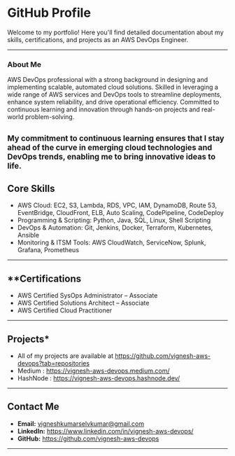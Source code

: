 # GitHub Profile

Welcome to my portfolio! Here you'll find detailed documentation about my skills, certifications, and projects as an AWS DevOps Engineer.

---

### **About Me**
AWS DevOps professional with a strong background in designing and implementing scalable, automated cloud solutions. Skilled in leveraging a wide range of AWS services and DevOps tools to streamline deployments, enhance system reliability, and drive operational efficiency. Committed to continuous learning and innovation through hands-on projects and real-world problem-solving.
  
<sub>My commitment to continuous learning ensures that I stay ahead of the curve in emerging cloud technologies and DevOps trends, enabling me to bring innovative ideas to life.</sub>
---

## **Core Skills**
- AWS Cloud: EC2, S3, Lambda, RDS, VPC, IAM, DynamoDB, Route 53, EventBridge, CloudFront, ELB, Auto Scaling, CodePipeline, CodeDeploy
- Programming & Scripting: Python, Java, SQL, Linux, Shell Scripting
- DevOps & Automation: Git, Jenkins, Docker, Terraform, Kubernetes, Ansible
- Monitoring & ITSM Tools: AWS CloudWatch, ServiceNow, Splunk, Grafana, Prometheus

---

## **Certifications
- AWS Certified SysOps Administrator – Associate  
- AWS Certified Solutions Architect – Associate
- AWS Certified Cloud Practitioner

---

## **Projects***
- All of my projects are available at https://github.com/vignesh-aws-devops?tab=repositories
- Medium : https://vignesh-aws-devops.medium.com/
- HashNode : https://vignesh-aws-devops.hashnode.dev/
---

## **Contact Me**
- **Email:** vigneshkumarselvkumar@gmail.com
- **LinkedIn:** https://www.linkedin.com/in/vignesh-aws-devops/
- **GitHub:** https://github.com/vignesh-aws-devops

---
